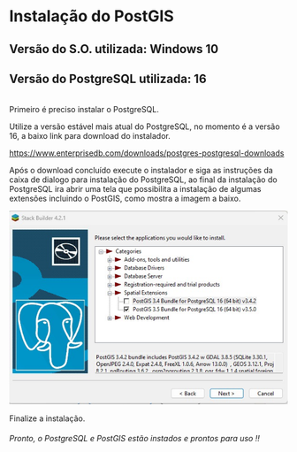 <h1>Instalação do PostGIS</h1>
<h2>Versão do S.O. utilizada: Windows 10</h2>
<h2>Versão do PostgreSQL utilizada: 16</h2>

<br>
Primeiro é preciso instalar o PostgreSQL.

Utilize a versão estável mais atual do PostgreSQL, no momento é a versão 16, a baixo link para download do instalador.

https://www.enterprisedb.com/downloads/postgres-postgresql-downloads

Após o download concluído execute o instalador e siga as instruções da caixa de dialogo para instalação do PostgreSQL, ao final da instalação do PostgreSQL ira abrir uma tela que possibilita a instalação de algumas extensões incluindo o PostGIS, como mostra a imagem a baixo.

<img src="https://github.com/ramos-r29/PostGIS/blob/main/01-PostGIS-install/imagens/install_postgis_windows.jpeg" alt="Install Windows">

Finalize a instalação.

<h6>Pronto, o PostgreSQL e PostGIS estão instados e prontos para uso !!</h6>
